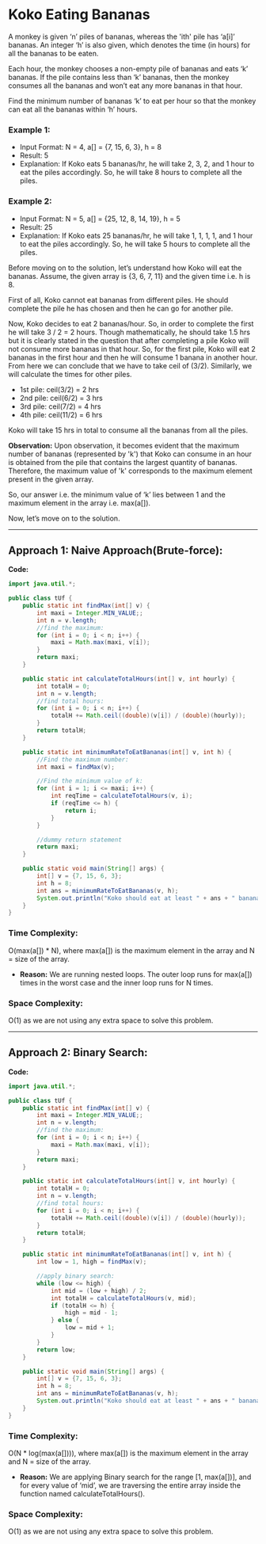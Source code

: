# Koko Eating Bananas
A monkey is given ‘n’ piles of bananas, whereas the 'ith' pile has ‘a[i]’ bananas. An integer ‘h’ is also given, which denotes the time (in hours) for all the bananas to be eaten.

Each hour, the monkey chooses a non-empty pile of bananas and eats ‘k’ bananas. If the pile contains less than ‘k’ bananas, then the monkey consumes all the bananas and won’t eat any more bananas in that hour.

Find the minimum number of bananas ‘k’ to eat per hour so that the monkey can eat all the bananas within ‘h’ hours.

### Example 1:
- Input Format: N = 4, a[] = {7, 15, 6, 3}, h = 8
- Result: 5
- Explanation:
 If Koko eats 5 bananas/hr, he will take 2, 3, 2, and 1 hour to eat the piles accordingly. So, he will take 8 hours to complete all the piles.  

### Example 2:
- Input Format: N = 5, a[] = {25, 12, 8, 14, 19}, h = 5
- Result: 25
- Explanation:
 If Koko eats 25 bananas/hr, he will take 1, 1, 1, 1, and 1 hour to eat the piles accordingly. So, he will take 5 hours to complete all the piles.


Before moving on to the solution, let’s understand how Koko will eat the bananas. Assume, the given array is {3, 6, 7, 11} and the given time i.e. h is 8. 

First of all, Koko cannot eat bananas from different piles. He should complete the pile he has chosen and then he can go for another pile.

Now, Koko decides to eat 2 bananas/hour. So, in order to complete the first he will take
3 / 2 = 2 hours. Though mathematically, he should take 1.5 hrs but it is clearly stated in the question that after completing a pile Koko will not consume more bananas in that hour. So, for the first pile, Koko will eat 2 bananas in the first hour and then he will consume 1 banana in another hour. 
From here we can conclude that we have to take ceil of (3/2). Similarly, we will calculate the times for other piles.

- 1st pile: ceil(3/2) = 2 hrs
- 2nd pile: ceil(6/2) = 3 hrs
- 3rd pile: ceil(7/2) = 4 hrs
- 4th pile: ceil(11/2) = 6 hrs

Koko will take 15 hrs in total to consume all the bananas from all the piles. 

**Observation:** Upon observation, it becomes evident that the maximum number of bananas (represented by 'k') that Koko can consume in an hour is obtained from the pile that contains the largest quantity of bananas. Therefore, the maximum value of 'k' corresponds to the maximum element present in the given array.

So, our answer i.e. the minimum value of ‘k’ lies between 1 and the maximum element in the array i.e. max(a[]).

Now, let’s move on to the solution.

---

## Approach 1: Naive Approach(Brute-force): 

**Code:**
```java
import java.util.*;

public class tUf {
    public static int findMax(int[] v) {
        int maxi = Integer.MIN_VALUE;;
        int n = v.length;
        //find the maximum:
        for (int i = 0; i < n; i++) {
            maxi = Math.max(maxi, v[i]);
        }
        return maxi;
    }

    public static int calculateTotalHours(int[] v, int hourly) {
        int totalH = 0;
        int n = v.length;
        //find total hours:
        for (int i = 0; i < n; i++) {
            totalH += Math.ceil((double)(v[i]) / (double)(hourly));
        }
        return totalH;
    }

    public static int minimumRateToEatBananas(int[] v, int h) {
        //Find the maximum number:
        int maxi = findMax(v);

        //Find the minimum value of k:
        for (int i = 1; i <= maxi; i++) {
            int reqTime = calculateTotalHours(v, i);
            if (reqTime <= h) {
                return i;
            }
        }

        //dummy return statement
        return maxi;
    }

    public static void main(String[] args) {
        int[] v = {7, 15, 6, 3};
        int h = 8;
        int ans = minimumRateToEatBananas(v, h);
        System.out.println("Koko should eat at least " + ans + " bananas/hr.");
    }
}
```
### Time Complexity: 
O(max(a[]) * N), where max(a[]) is the maximum element in the array and N = size of the array.
- **Reason:** We are running nested loops. The outer loop runs for max(a[]) times in the worst case and the inner loop runs for N times.

### Space Complexity: 
O(1) as we are not using any extra space to solve this problem.

---

## Approach 2: Binary Search:

**Code:**
```java
import java.util.*;

public class tUf {
    public static int findMax(int[] v) {
        int maxi = Integer.MIN_VALUE;;
        int n = v.length;
        //find the maximum:
        for (int i = 0; i < n; i++) {
            maxi = Math.max(maxi, v[i]);
        }
        return maxi;
    }

    public static int calculateTotalHours(int[] v, int hourly) {
        int totalH = 0;
        int n = v.length;
        //find total hours:
        for (int i = 0; i < n; i++) {
            totalH += Math.ceil((double)(v[i]) / (double)(hourly));
        }
        return totalH;
    }

    public static int minimumRateToEatBananas(int[] v, int h) {
        int low = 1, high = findMax(v);

        //apply binary search:
        while (low <= high) {
            int mid = (low + high) / 2;
            int totalH = calculateTotalHours(v, mid);
            if (totalH <= h) {
                high = mid - 1;
            } else {
                low = mid + 1;
            }
        }
        return low;
    }

    public static void main(String[] args) {
        int[] v = {7, 15, 6, 3};
        int h = 8;
        int ans = minimumRateToEatBananas(v, h);
        System.out.println("Koko should eat at least " + ans + " bananas/hr.");
    }
}
```
### Time Complexity:
O(N * log(max(a[]))), where max(a[]) is the maximum element in the array and N = size of the array.
- **Reason:** We are applying Binary search for the range [1, max(a[])], and for every value of ‘mid’, we are traversing the entire array inside the function named calculateTotalHours().

### Space Complexity:
O(1) as we are not using any extra space to solve this problem.
